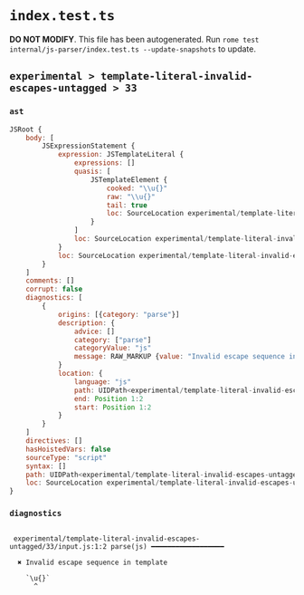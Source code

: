 # `index.test.ts`

**DO NOT MODIFY**. This file has been autogenerated. Run `rome test internal/js-parser/index.test.ts --update-snapshots` to update.

## `experimental > template-literal-invalid-escapes-untagged > 33`

### `ast`

```javascript
JSRoot {
	body: [
		JSExpressionStatement {
			expression: JSTemplateLiteral {
				expressions: []
				quasis: [
					JSTemplateElement {
						cooked: "\\u{}"
						raw: "\\u{}"
						tail: true
						loc: SourceLocation experimental/template-literal-invalid-escapes-untagged/33/input.js 1:1-1:5
					}
				]
				loc: SourceLocation experimental/template-literal-invalid-escapes-untagged/33/input.js 1:0-1:6
			}
			loc: SourceLocation experimental/template-literal-invalid-escapes-untagged/33/input.js 1:0-1:6
		}
	]
	comments: []
	corrupt: false
	diagnostics: [
		{
			origins: [{category: "parse"}]
			description: {
				advice: []
				category: ["parse"]
				categoryValue: "js"
				message: RAW_MARKUP {value: "Invalid escape sequence in template"}
			}
			location: {
				language: "js"
				path: UIDPath<experimental/template-literal-invalid-escapes-untagged/33/input.js>
				end: Position 1:2
				start: Position 1:2
			}
		}
	]
	directives: []
	hasHoistedVars: false
	sourceType: "script"
	syntax: []
	path: UIDPath<experimental/template-literal-invalid-escapes-untagged/33/input.js>
	loc: SourceLocation experimental/template-literal-invalid-escapes-untagged/33/input.js 1:0-1:6
}
```

### `diagnostics`

```

 experimental/template-literal-invalid-escapes-untagged/33/input.js:1:2 parse(js) ━━━━━━━━━━━━━━━━━━

  ✖ Invalid escape sequence in template

    `\u{}`
      ^


```
